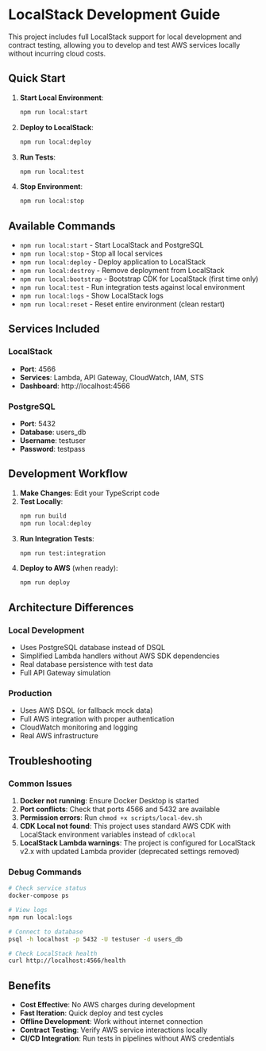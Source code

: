 # LocalStack Development Guide

This project includes full LocalStack support for local development and contract testing, allowing you to develop and test AWS services locally without incurring cloud costs.

## Quick Start

1. **Start Local Environment**:
   ```bash
   npm run local:start
   ```

2. **Deploy to LocalStack**:
   ```bash
   npm run local:deploy
   ```

3. **Run Tests**:
   ```bash
   npm run local:test
   ```

4. **Stop Environment**:
   ```bash
   npm run local:stop
   ```

## Available Commands

- `npm run local:start` - Start LocalStack and PostgreSQL
- `npm run local:stop` - Stop all local services
- `npm run local:deploy` - Deploy application to LocalStack
- `npm run local:destroy` - Remove deployment from LocalStack
- `npm run local:bootstrap` - Bootstrap CDK for LocalStack (first time only)
- `npm run local:test` - Run integration tests against local environment
- `npm run local:logs` - Show LocalStack logs
- `npm run local:reset` - Reset entire environment (clean restart)

## Services Included

### LocalStack
- **Port**: 4566
- **Services**: Lambda, API Gateway, CloudWatch, IAM, STS
- **Dashboard**: http://localhost:4566

### PostgreSQL
- **Port**: 5432
- **Database**: users_db
- **Username**: testuser
- **Password**: testpass

## Development Workflow

1. **Make Changes**: Edit your TypeScript code
2. **Test Locally**: 
   ```bash
   npm run build
   npm run local:deploy
   ```
3. **Run Integration Tests**:
   ```bash
   npm run test:integration
   ```
4. **Deploy to AWS** (when ready):
   ```bash
   npm run deploy
   ```

## Architecture Differences

### Local Development
- Uses PostgreSQL database instead of DSQL
- Simplified Lambda handlers without AWS SDK dependencies
- Real database persistence with test data
- Full API Gateway simulation

### Production
- Uses AWS DSQL (or fallback mock data)
- Full AWS integration with proper authentication
- CloudWatch monitoring and logging
- Real AWS infrastructure

## Troubleshooting

### Common Issues

1. **Docker not running**: Ensure Docker Desktop is started
2. **Port conflicts**: Check that ports 4566 and 5432 are available
3. **Permission errors**: Run `chmod +x scripts/local-dev.sh`
4. **CDK Local not found**: This project uses standard AWS CDK with LocalStack environment variables instead of `cdklocal`
5. **LocalStack Lambda warnings**: The project is configured for LocalStack v2.x with updated Lambda provider (deprecated settings removed)

### Debug Commands

```bash
# Check service status
docker-compose ps

# View logs
npm run local:logs

# Connect to database
psql -h localhost -p 5432 -U testuser -d users_db

# Check LocalStack health
curl http://localhost:4566/health
```

## Benefits

- **Cost Effective**: No AWS charges during development
- **Fast Iteration**: Quick deploy and test cycles
- **Offline Development**: Work without internet connection
- **Contract Testing**: Verify AWS service interactions locally
- **CI/CD Integration**: Run tests in pipelines without AWS credentials
